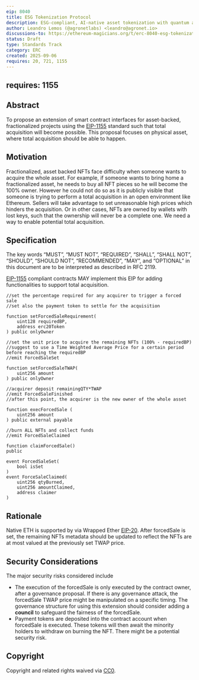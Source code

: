 ```yaml
---
eip: 8040
title: ESG Tokenization Protocol
description: ESG-compliant, AI-native asset tokenization with quantum auditability and lifecycle integrity.
author: Leandro Lemos (@agronetlabs) <leandro@agronet.io>
discussions-to: https://ethereum-magicians.org/t/erc-8040-esg-tokenization-protocol/25846
status: Draft
type: Standards Track
category: ERC
created: 2025-09-06
requires: 20, 721, 1155
---
```

requires: 1155
---

## Abstract
To propose an extension of smart contract interfaces for asset-backed, fractionalized projects using the [EIP-1155](./eip-1155.md) standard such that total acquisition will become possible. This proposal focuses on physical asset, where total acquisition should be able to happen.

## Motivation
Fractionalized, asset backed NFTs face difficulty when someone wants to acquire the whole asset. For example, if someone wants to bring home a fractionalized asset, he needs to buy all NFT pieces so he will become the 100% owner. However he could not do so as it is publicly visible that someone is trying to perform a total acquisition in an open environment like Ethereum. Sellers will take advantage to set unreasonable high prices which hinders the acquisition. Or in other cases, NFTs are owned by wallets with lost keys, such that the ownership will never be a complete one. We need a way to enable potential total acquisition.

## Specification
The key words “MUST”, “MUST NOT”, “REQUIRED”, “SHALL”, “SHALL NOT”, “SHOULD”, “SHOULD NOT”, “RECOMMENDED”, “MAY”, and “OPTIONAL” in this document are to be interpreted as described in RFC 2119.

[EIP-1155](./eip-1155.md) compliant contracts MAY implement this EIP for adding functionalities to support total acquisition.

```solidity
//set the percentage required for any acquirer to trigger a forced sale
//set also the payment token to settle for the acquisition

function setForcedSaleRequirement(
	uint128 requiredBP,
	address erc20Token
) public onlyOwner

//set the unit price to acquire the remaining NFTs (100% - requiredBP)
//suggest to use a Time Weighted Average Price for a certain period before reaching the requiredBP
//emit ForcedSaleSet

function setForcedSaleTWAP(
	uint256 amount
) public onlyOwner

//acquirer deposit remainingQTY*TWAP
//emit ForcedSaleFinished
//after this point, the acquirer is the new owner of the whole asset

function execForcedSale (
	uint256 amount
) public external payable

//burn ALL NFTs and collect funds
//emit ForcedSaleClaimed

function claimForcedSale()
public

event ForcedSaleSet(
	bool isSet
)
event ForceSaleClaimed(
	uint256 qtyBurned,
	uint256 amountClaimed,
	address claimer
)
```


## Rationale
Native ETH is supported by via Wrapped Ether [EIP-20](./eip-20.md).
After forcedSale is set, the remaining NFTs metadata should be updated to reflect the NFTs are at most valued at the previously set TWAP price.

## Security Considerations
The major security risks considered include
- The execution of the forcedSale is only executed by the contract owner, after a governance proposal. If there is any governance attack, the forcedSale TWAP price might be manipulated on a specific timing. The governance structure for using this extension should consider adding a **council** to safeguard the fairness of the forcedSale. 
- Payment tokens are deposited into the contract account when forcedSale is executed. These tokens will then await the minority holders to withdraw on burning the NFT. There might be a potential security risk.

## Copyright
Copyright and related rights waived via [CC0](../LICENSE.md).

